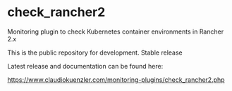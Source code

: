# check_rancher2
Monitoring plugin to check Kubernetes container environments in Rancher 2.x

This is the public repository for development. Stable release 

Latest release and documentation can be found here: 

https://www.claudiokuenzler.com/monitoring-plugins/check_rancher2.php
